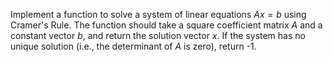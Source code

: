 Implement a function to solve a system of linear equations $Ax = b$ using Cramer's Rule. The function should take a square coefficient matrix $A$ and a constant vector $b$, and return the solution vector $x$. If the system has no unique solution (i.e., the determinant of $A$ is zero), return -1.
